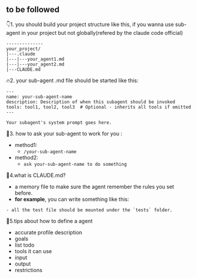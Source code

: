 
## to be followed
👇1. you should build your project structure like this, if you wanna use sub-agent in your project but not globally(refered by the claude code official)
```angular2html
--------------
your_project/
|---.claude
|---|---your_agent1.md
|---|---your_agent2.md
|---CLAUDE.md
```

🔥2. your sub-agent .md file should be started like this:
```angular2html
---
name: your-sub-agent-name
description: Description of when this subagent should be invoked
tools: tool1, tool2, tool3  # Optional - inherits all tools if omitted
---

Your subagent's system prompt goes here. 
```

🐩3. how to ask your sub-agent to work for you :
- method1:
  - `/your-sub-agent-name`
- method2:
  - `ask your-sub-agent-name to do something`

🍷4.what is CLAUDE.md?
- a memory file to make sure the agent remember the rules you set before.
- **for example**, you can write something like this:
```angular2html
- all the test file should be mounted under the `tests` folder.
```

👏5.tips about how to define a agent
- accurate profile description
- goals
- list todo
- tools it can use
- input
- output
- restrictions